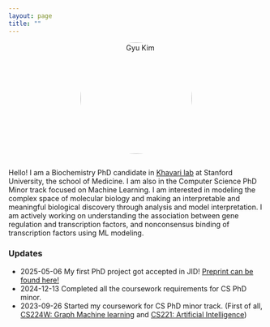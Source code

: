 ```yaml
---
layout: page
title: ""
---
```


<div style="text-align: center; margin-bottom: 2em;">
  <img src="/assets/gyu_headshot_2.jpg" alt="Gyu Kim" style="width: 220px; height: 220px; object-fit: cover; border-radius: 50%;">
</div>

Hello! I am a Biochemistry PhD candidate in [Khavari lab](https://khavarilab.stanford.edu/) at Stanford University, the school of Medicine. I am also in the Computer Science PhD Minor track focused on Machine Learning. 
I am interested in modeling the complex space of molecular biology and making an interpretable and meaningful biological discovery through analysis and model interpretation. I am actively working on understanding the association between gene regulation and transcription factors, and nonconsensus binding of transcription factors using ML modeling.

### Updates
- 2025-05-06 My first PhD project got accepted in JID! [Preprint can be found here!](]https://www.biorxiv.org/content/10.1101/2024.10.16.618774v1)
- 2024-12-13 Completed all the coursework requirements for CS PhD minor.
- 2023-09-26 Started my coursework for CS PhD minor track. (First of all, [CS224W: Graph Machine learning](http://snap.stanford.edu/class/cs224w-2023) and [CS221: Artificial Intelligence](https://stanford-cs221.github.io/autumn2023/))

